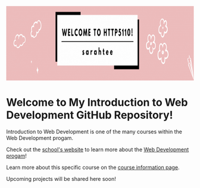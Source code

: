 <img src="5110banner.gif" alt="decorative profile banner" height=200>

<h1>Welcome to My Introduction to Web Development GitHub Repository!</h1>
<p>Introduction to Web Development is one of the many courses within the Web Development progam.</p>
<p>Check out the <a href="https://humber.ca/">school's website</a> to learn more about the <a href="https://mediaarts.humber.ca/programs/web-development.html">Web Development progam</a>!</p>
<p>Learn more about this specific course on the <a href="https://www.humber.ca/course.html?code=HTTP%205110">course information page</a>.</p>
<p>Upcoming projects will be shared here soon!</p>
